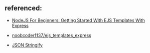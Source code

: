 ## referenced: 
- [NodeJS For Beginners: Getting Started With EJS Templates With Express](https://www.youtube.com/watch?v=VM-2xSaDxJc)

- [noobcoder1137/ejs_templates_express](https://github.com/noobcoder1137/ejs_templates_express)

- [JSON Stringify](https://stackoverflow.com/questions/47066222/can-i-render-json-parse-data-to-ejs)